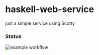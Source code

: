 # haskell-web-service
just a simple service using Scotty 

### Status
![example workflow](https://github.com//orieken/haskell-web-service/actions/workflows/haskell.yml/badge.svg)
